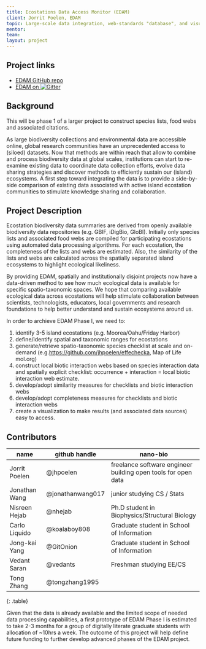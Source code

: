 ```yaml
---
title: Ecostations Data Access Monitor (EDAM)
client: Jorrit Poelen, EDAM
topic: Large-scale data integration, web-standards "database", and visualization
mentor:
team:
layout: project
---
```

## Project links

 - [EDAM GitHub repo](https://github.com/BIDS-collaborative/EDAM)
 - [EDAM on
   ![Gitter](https://badges.gitter.im/Join%20Chat.svg)
   ](https://gitter.im/BIDS-collaborative/EDAM)

## Background

This will be phase 1 of a larger project to construct species lists, food webs
and associated citations.

As large biodiversity collections and environmental data are accessible online,
global research communities have an unprecedented access to (siloed) datasets.
Now that methods are within reach that allow to combine and process
biodiversity data at global scales, institutions can start to re-examine
existing data to coordinate data collection efforts, evolve data sharing
strategies and discover methods to efficiently sustain our (island) ecosystems.
A first step toward integrating the data is to provide a side-by-side
comparison of existing data associated with active island ecostation
communities to stimulate knowledge sharing and collaboration.

## Project Description

Ecostation biodiversity data summaries are derived from openly available
biodiversity data repositories (e.g. GBIF, iDigBio, GloBI). Initially only
species lists and associated food webs are compiled for participating
ecostations using automated data processing algorithms. For each ecostation,
the completeness of the lists and webs are estimated. Also, the similarity of
the lists and webs are calculated across the spatially separated island
ecosystems to highlight ecological likeliness.

By providing EDAM, spatially and institutionally disjoint projects now have a
data-driven method to see how much ecological data is available for specific
spatio-taxonomic spaces. We hope that comparing available ecological data
across ecostations will help stimulate collaboration between scientists,
technologists, educators, local governments and research foundations to help
better understand and sustain ecosystems around us.

In order to archieve EDAM Phase I, we need to:

 1. identify 3-5 island ecostations (e.g. Moorea/Oahu/Friday Harbor)
 2. define/identify spatial and taxonomic ranges for ecostations
 3. generate/retrieve spatio-taxonomic species checklist at scale and on-demand
    (e.g.https://github.com/jhpoelen/effechecka, Map of Life mol.org)
 4. construct local biotic interaction webs based on species interaction data
    and spatially explicit checklist: occurrence + interaction = local biotic
    interaction web estimate.
 5. develop/adopt similarity measures for checklists and biotic interaction
    webs
 6. develop/adopt completeness measures for checklists and biotic interaction
    webs
 7. create a visualization to make results (and associated data sources) easy
    to access.

## Contributors

name | github handle | nano-bio 
--- | --- | ---
Jorrit Poelen | @jhpoelen | freelance software engineer building open tools for open data 
Jonathan Wang | @jonathanwang017 | junior studying CS / Stats 
Nisreen Hejab | @nhejab | Ph.D student in Biophysics/Structural Biology
Carlo Liquido | @koalaboy808 | Graduate student in School of Information
Jong-kai Yang | @GitOnion | Graduate student in School of Information
Vedant Saran  | @vedants | Freshman studying EE/CS
Tong Zhang    | @tongzhang1995 | 
{: .table}


Given that the data is already available and the limited scope of needed data
processing capabilities, a first prototype of EDAM Phase I is estimated to take
2-3 months for a group of digitally literate graduate students with allocation
of ~10hrs a week. The outcome of this project will help define future funding
to further develop advanced phases of the EDAM project.
